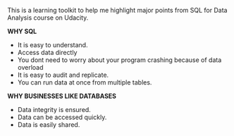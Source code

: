 This is a learning toolkit to help me highlight major points from SQL for Data Analysis course on Udacity.

__WHY SQL__

* It is easy to understand.
* Access data directly
* You dont need to worry about your program crashing because of data overload
* It is easy to audit and replicate.
* You can run data at once from multiple tables.

__WHY BUSINESSES LIKE DATABASES__

* Data integrity is ensured.
* Data can be accessed quickly.
* Data is easily shared.
